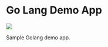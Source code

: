 # Go Lang Demo App

![](https://github.com/vicsz/golang-demo-app/workflows/Golang%20CI%20Build/badge.svg
)

Sample Golang demo app. 
